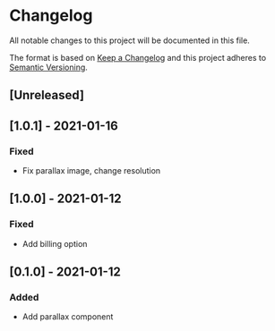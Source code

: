 # Changelog

All notable changes to this project will be documented in this file.

The format is based on [Keep a Changelog](http://keepachangelog.com/en/1.0.0/)
and this project adheres to [Semantic Versioning](http://semver.org/spec/v2.0.0.html).

## [Unreleased]

## [1.0.1] - 2021-01-16
### Fixed
- Fix parallax image, change resolution

## [1.0.0] - 2021-01-12
### Fixed
- Add billing option

## [0.1.0] - 2021-01-12
### Added
- Add parallax component